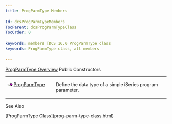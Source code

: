```yaml
---
title: ProgParmType Members

Id: dcsProgParmTypeMembers
TocParent: dcsProgParmTypeClass
TocOrder: 0

keywords: members [DCS 16.0 ProgParmType class 
keywords: ProgParmType class, all members

---
```


[ProgParmType Overview](prog-parm-type-class.html) 
Public Constructors

<table class="dtTABLE" id="table2" x-use-null-cells="x-use-null-cells" style="border-spacing: 0px" cellspacing="0">
          <colgroup span="1">
            <col span="1" style="WIDTH: 30%" />
            <col span="1" style="WIDTH: 70%" />
          </colgroup>
          <tr valign="top" style="x-cell-content-align: top">
            <td style="height: 47px" >

<img alt="public property" src="images/public-method.gif" x-maintain-ratio="TRUE" width="15" height="11" border="0" /> [ ProgParmType](prog-parm-type-constructors-main.html) 
</td>
            <td style="height: 47px" >

Define the data type of a simple iSeries program parameter.
</td>
          </tr>
</table>

See Also

<dl />
      [ProgParmType Class](prog-parm-type-class.html)

